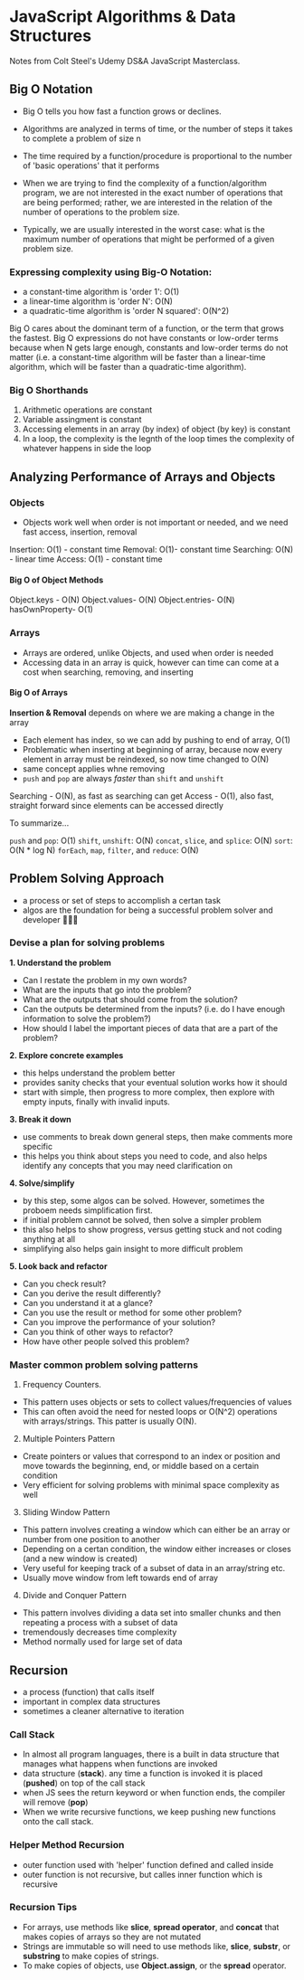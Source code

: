 # JavaScript Algorithms & Data Structures

Notes from Colt Steel's Udemy DS&A JavaScript Masterclass.

## Big O Notation

- Big O tells you how fast a function grows or declines.
- Algorithms are analyzed in terms of time, or the number of steps it takes to complete a problem of size n

- The time required by a function/procedure is proportional to the number of 'basic operations' that it performs
- When we are trying to find the complexity of a function/algorithm program, we are not interested in the exact number of operations that are being performed; rather, we are interested in the relation of the number of operations to the problem size.
- Typically, we are usually interested in the worst case: what is the maximum number of operations that might be performed of a given problem size.

### Expressing complexity using Big-O Notation:

- a constant-time algorithm is 'order 1': O(1)
- a linear-time algorithm is 'order N': O(N)
- a quadratic-time algorithm is 'order N squared': O(N^2)

Big O cares about the dominant term of a function, or the term that grows the fastest. Big O expressions do not have constants or low-order terms because when N gets large enough, constants and low-order terms do not matter (i.e. a constant-time algorithm will be faster than a linear-time algorithm, which will be faster than a quadratic-time algorithm).

### Big O Shorthands

1. Arithmetic operations are constant
2. Variable assingment is constant
3. Accessing elements in an array (by index) of object (by key) is constant
4. In a loop, the complexity is the legnth of the loop times the complexity of whatever happens in side the loop

## Analyzing Performance of Arrays and Objects

### Objects

- Objects work well when order is not important or needed, and we need fast access, insertion, removal

Insertion: O(1) - constant time
Removal: O(1)- constant time
Searching: O(N) - linear time
Access: O(1) - constant time

#### Big O of Object Methods

Object.keys - O(N)
Object.values- O(N)
Object.entries- O(N)
hasOwnProperty- O(1)

### Arrays

- Arrays are ordered, unlike Objects, and used when order is needed
- Accessing data in an array is quick, however can time can come at a cost when searching, removing, and inserting

#### Big O of Arrays

**Insertion & Removal** depends on where we are making a change in the array

- Each element has index, so we can add by pushing to end of array, O(1)
- Problematic when inserting at beginning of array, because now every element in array must be reindexed, so now time changed to O(N)
- same concept applies whne removing
- `push` and `pop` are always _faster_ than `shift` and `unshift`

Searching - O(N), as fast as searching can get
Access - O(1), also fast, straight forward since elements can be accessed directly

To summarize...

`push` and `pop`: O(1)
`shift`, `unshift`: O(N)
`concat`, `slice`, and `splice`: O(N)
`sort`: O(N \* log N)
`forEach`, `map`, `filter`, and `reduce`: O(N)

## Problem Solving Approach

- a process or set of steps to accomplish a certan task
- algos are the foundation for being a successful problem solver and developer 👩🏻‍💻

### Devise a plan for solving problems

**1. Understand the problem**

- Can I restate the problem in my own words?
- What are the inputs that go into the problem?
- What are the outputs that should come from the solution?
- Can the outputs be determined from the inputs? (i.e. do I have enough information to solve the problem?)
- How should I label the important pieces of data that are a part of the problem?

**2. Explore concrete examples**

- this helps understand the problem better
- provides sanity checks that your eventual solution works how it should
- start with simple, then progress to more complex, then explore with empty inputs, finally with invalid inputs.

**3. Break it down**

- use comments to break down general steps, then make comments more specific
- this helps you think about steps you need to code, and also helps identify any concepts that you may need clarification on

**4. Solve/simplify**

- by this step, some algos can be solved. However, sometimes the proboem needs simplification first.
- if initial problem cannot be solved, then solve a simpler problem
- this also helps to show progress, versus getting stuck and not coding anything at all
- simplifying also helps gain insight to more difficult problem

**5. Look back and refactor**

- Can you check result?
- Can you derive the result differently?
- Can you understand it at a glance?
- Can you use the result or method for some other problem?
- Can you improve the performance of your solution?
- Can you think of other ways to refactor?
- How have other people solved this problem?

### Master common problem solving patterns

1. Frequency Counters.

- This pattern uses objects or sets to collect values/frequencies of values
- This can often avoid the need for nested loops or O(N^2) operations with arrays/strings. This patter is usually O(N).

2. Multiple Pointers Pattern

- Create pointers or values that correspond to an index or position and move towards the beginning, end, or middle based on a certain condition
- Very efficient for solving problems with minimal space complexity as well

3. Sliding Window Pattern

- This pattern involves creating a window which can either be an array or number from one position to another
- Depending on a certan condition, the window either increases or closes (and a new window is created)
- Very useful for keeping track of a subset of data in an array/string etc.
- Usually move window from left towards end of array

4. Divide and Conquer Pattern

- This pattern involves dividing a data set into smaller chunks and then repeating a process with a subset of data
- tremendously decreases time complexity
- Method normally used for large set of data

## Recursion

- a process (function) that calls itself
- important in complex data structures
- sometimes a cleaner alternative to iteration

### Call Stack

- In almost all program languages, there is a built in data structure that manages what happens when functions are invoked
- data structure (**stack**). any time a function is invoked it is placed (**pushed**) on top of the call stack
- when JS sees the return keyword or when function ends, the compiler will remove (**pop**)
- When we write recursive functions, we keep pushing new functions onto the call stack.

### Helper Method Recursion

- outer function used with 'helper' function defined and called inside
- outer function is not recursive, but calles inner function which is recursive

### Recursion Tips

- For arrays, use methods like **slice**, **spread operator**, and **concat** that makes copies of arrays so they are not mutated
- Strings are immutable so will need to use methods like, **slice**, **substr**, or **substring** to make copies of strings.
- To make copies of objects, use **Object.assign**, or the **spread** operator.
